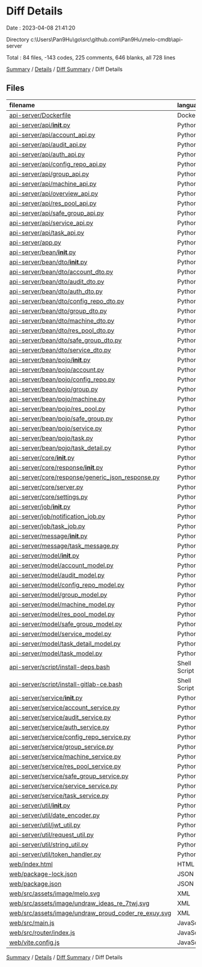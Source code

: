 # Diff Details

Date : 2023-04-08 21:41:20

Directory c:\\Users\\Pan9Hu\\go\\src\\github.com\\Pan9Hu\\melo-cmdb\\api-server

Total : 84 files,  -143 codes, 225 comments, 646 blanks, all 728 lines

[Summary](results.md) / [Details](details.md) / [Diff Summary](diff.md) / Diff Details

## Files
| filename | language | code | comment | blank | total |
| :--- | :--- | ---: | ---: | ---: | ---: |
| [api-server/Dockerfile](/api-server/Dockerfile) | Docker | 0 | 0 | 1 | 1 |
| [api-server/api/__init__.py](/api-server/api/__init__.py) | Python | 2 | 2 | 2 | 6 |
| [api-server/api/account_api.py](/api-server/api/account_api.py) | Python | 165 | 9 | 26 | 200 |
| [api-server/api/audit_api.py](/api-server/api/audit_api.py) | Python | 21 | 0 | 8 | 29 |
| [api-server/api/auth_api.py](/api-server/api/auth_api.py) | Python | 60 | 8 | 9 | 77 |
| [api-server/api/config_repo_api.py](/api-server/api/config_repo_api.py) | Python | 60 | 0 | 23 | 83 |
| [api-server/api/group_api.py](/api-server/api/group_api.py) | Python | 114 | 18 | 20 | 152 |
| [api-server/api/machine_api.py](/api-server/api/machine_api.py) | Python | 24 | 0 | 10 | 34 |
| [api-server/api/overview_api.py](/api-server/api/overview_api.py) | Python | 3 | 0 | 3 | 6 |
| [api-server/api/res_pool_api.py](/api-server/api/res_pool_api.py) | Python | 18 | 0 | 10 | 28 |
| [api-server/api/safe_group_api.py](/api-server/api/safe_group_api.py) | Python | 54 | 0 | 23 | 77 |
| [api-server/api/service_api.py](/api-server/api/service_api.py) | Python | 64 | 5 | 18 | 87 |
| [api-server/api/task_api.py](/api-server/api/task_api.py) | Python | 53 | 22 | 16 | 91 |
| [api-server/app.py](/api-server/app.py) | Python | 27 | 0 | 4 | 31 |
| [api-server/bean/__init__.py](/api-server/bean/__init__.py) | Python | 2 | 2 | 2 | 6 |
| [api-server/bean/dto/__init__.py](/api-server/bean/dto/__init__.py) | Python | 2 | 2 | 2 | 6 |
| [api-server/bean/dto/account_dto.py](/api-server/bean/dto/account_dto.py) | Python | 75 | 9 | 33 | 117 |
| [api-server/bean/dto/audit_dto.py](/api-server/bean/dto/audit_dto.py) | Python | 2 | 2 | 1 | 5 |
| [api-server/bean/dto/auth_dto.py](/api-server/bean/dto/auth_dto.py) | Python | 7 | 0 | 3 | 10 |
| [api-server/bean/dto/config_repo_dto.py](/api-server/bean/dto/config_repo_dto.py) | Python | 2 | 2 | 1 | 5 |
| [api-server/bean/dto/group_dto.py](/api-server/bean/dto/group_dto.py) | Python | 33 | 3 | 15 | 51 |
| [api-server/bean/dto/machine_dto.py](/api-server/bean/dto/machine_dto.py) | Python | 2 | 2 | 1 | 5 |
| [api-server/bean/dto/res_pool_dto.py](/api-server/bean/dto/res_pool_dto.py) | Python | 2 | 2 | 1 | 5 |
| [api-server/bean/dto/safe_group_dto.py](/api-server/bean/dto/safe_group_dto.py) | Python | 2 | 2 | 1 | 5 |
| [api-server/bean/dto/service_dto.py](/api-server/bean/dto/service_dto.py) | Python | 2 | 2 | 1 | 5 |
| [api-server/bean/pojo/__init__.py](/api-server/bean/pojo/__init__.py) | Python | 2 | 2 | 2 | 6 |
| [api-server/bean/pojo/account.py](/api-server/bean/pojo/account.py) | Python | 68 | 10 | 35 | 113 |
| [api-server/bean/pojo/config_repo.py](/api-server/bean/pojo/config_repo.py) | Python | 44 | 6 | 23 | 73 |
| [api-server/bean/pojo/group.py](/api-server/bean/pojo/group.py) | Python | 32 | 4 | 18 | 54 |
| [api-server/bean/pojo/machine.py](/api-server/bean/pojo/machine.py) | Python | 52 | 7 | 25 | 84 |
| [api-server/bean/pojo/res_pool.py](/api-server/bean/pojo/res_pool.py) | Python | 56 | 8 | 29 | 93 |
| [api-server/bean/pojo/safe_group.py](/api-server/bean/pojo/safe_group.py) | Python | 38 | 5 | 20 | 63 |
| [api-server/bean/pojo/service.py](/api-server/bean/pojo/service.py) | Python | 50 | 7 | 26 | 83 |
| [api-server/bean/pojo/task.py](/api-server/bean/pojo/task.py) | Python | 104 | 16 | 51 | 171 |
| [api-server/bean/pojo/task_detail.py](/api-server/bean/pojo/task_detail.py) | Python | 38 | 5 | 20 | 63 |
| [api-server/core/__init__.py](/api-server/core/__init__.py) | Python | 2 | 2 | 2 | 6 |
| [api-server/core/response/__init__.py](/api-server/core/response/__init__.py) | Python | 2 | 2 | 2 | 6 |
| [api-server/core/response/generic_json_response.py](/api-server/core/response/generic_json_response.py) | Python | 11 | 4 | 3 | 18 |
| [api-server/core/server.py](/api-server/core/server.py) | Python | 20 | 0 | 5 | 25 |
| [api-server/core/settings.py](/api-server/core/settings.py) | Python | 17 | 0 | 1 | 18 |
| [api-server/job/__init__.py](/api-server/job/__init__.py) | Python | 2 | 2 | 2 | 6 |
| [api-server/job/notification_job.py](/api-server/job/notification_job.py) | Python | 79 | 16 | 10 | 105 |
| [api-server/job/task_job.py](/api-server/job/task_job.py) | Python | 2 | 0 | 0 | 2 |
| [api-server/message/__init__.py](/api-server/message/__init__.py) | Python | 2 | 2 | 2 | 6 |
| [api-server/message/task_message.py](/api-server/message/task_message.py) | Python | 2 | 2 | 2 | 6 |
| [api-server/model/__init__.py](/api-server/model/__init__.py) | Python | 2 | 2 | 2 | 6 |
| [api-server/model/account_model.py](/api-server/model/account_model.py) | Python | 86 | 0 | 15 | 101 |
| [api-server/model/audit_model.py](/api-server/model/audit_model.py) | Python | 0 | 0 | 1 | 1 |
| [api-server/model/config_repo_model.py](/api-server/model/config_repo_model.py) | Python | 0 | 0 | 1 | 1 |
| [api-server/model/group_model.py](/api-server/model/group_model.py) | Python | 65 | 1 | 15 | 81 |
| [api-server/model/machine_model.py](/api-server/model/machine_model.py) | Python | 0 | 0 | 1 | 1 |
| [api-server/model/res_pool_model.py](/api-server/model/res_pool_model.py) | Python | 0 | 0 | 1 | 1 |
| [api-server/model/safe_group_model.py](/api-server/model/safe_group_model.py) | Python | 0 | 0 | 1 | 1 |
| [api-server/model/service_model.py](/api-server/model/service_model.py) | Python | 0 | 0 | 1 | 1 |
| [api-server/model/task_detail_model.py](/api-server/model/task_detail_model.py) | Python | 0 | 0 | 1 | 1 |
| [api-server/model/task_model.py](/api-server/model/task_model.py) | Python | 0 | 0 | 1 | 1 |
| [api-server/script/install-deps.bash](/api-server/script/install-deps.bash) | Shell Script | 52 | 2 | 15 | 69 |
| [api-server/script/install-gitlab-ce.bash](/api-server/script/install-gitlab-ce.bash) | Shell Script | 8 | 1 | 4 | 13 |
| [api-server/service/__init__.py](/api-server/service/__init__.py) | Python | 2 | 2 | 2 | 6 |
| [api-server/service/account_service.py](/api-server/service/account_service.py) | Python | 50 | 0 | 10 | 60 |
| [api-server/service/audit_service.py](/api-server/service/audit_service.py) | Python | 4 | 0 | 2 | 6 |
| [api-server/service/auth_service.py](/api-server/service/auth_service.py) | Python | 24 | 0 | 5 | 29 |
| [api-server/service/config_repo_service.py](/api-server/service/config_repo_service.py) | Python | 19 | 0 | 7 | 26 |
| [api-server/service/group_service.py](/api-server/service/group_service.py) | Python | 32 | 0 | 9 | 41 |
| [api-server/service/machine_service.py](/api-server/service/machine_service.py) | Python | 7 | 0 | 3 | 10 |
| [api-server/service/res_pool_service.py](/api-server/service/res_pool_service.py) | Python | 7 | 0 | 3 | 10 |
| [api-server/service/safe_group_service.py](/api-server/service/safe_group_service.py) | Python | 19 | 0 | 7 | 26 |
| [api-server/service/service_service.py](/api-server/service/service_service.py) | Python | 22 | 0 | 8 | 30 |
| [api-server/service/task_service.py](/api-server/service/task_service.py) | Python | 14 | 0 | 5 | 19 |
| [api-server/util/__init__.py](/api-server/util/__init__.py) | Python | 2 | 2 | 2 | 6 |
| [api-server/util/date_encoder.py](/api-server/util/date_encoder.py) | Python | 10 | 0 | 3 | 13 |
| [api-server/util/jwt_util.py](/api-server/util/jwt_util.py) | Python | 63 | 14 | 8 | 85 |
| [api-server/util/request_util.py](/api-server/util/request_util.py) | Python | 29 | 13 | 10 | 52 |
| [api-server/util/string_util.py](/api-server/util/string_util.py) | Python | 9 | 0 | 5 | 14 |
| [api-server/util/token_handler.py](/api-server/util/token_handler.py) | Python | 33 | 0 | 5 | 38 |
| [web/index.html](/web/index.html) | HTML | -65 | 0 | -1 | -66 |
| [web/package-lock.json](/web/package-lock.json) | JSON | -1,878 | 0 | -1 | -1,879 |
| [web/package.json](/web/package.json) | JSON | -24 | 0 | -1 | -25 |
| [web/src/assets/image/melo.svg](/web/src/assets/image/melo.svg) | XML | -1 | 0 | 0 | -1 |
| [web/src/assets/image/undraw_ideas_re_7twj.svg](/web/src/assets/image/undraw_ideas_re_7twj.svg) | XML | -1 | 0 | 0 | -1 |
| [web/src/assets/image/undraw_proud_coder_re_exuy.svg](/web/src/assets/image/undraw_proud_coder_re_exuy.svg) | XML | -1 | 0 | 0 | -1 |
| [web/src/main.js](/web/src/main.js) | JavaScript | -28 | -4 | -8 | -40 |
| [web/src/router/index.js](/web/src/router/index.js) | JavaScript | -100 | 0 | -3 | -103 |
| [web/vite.config.js](/web/vite.config.js) | JavaScript | -23 | 0 | -5 | -28 |

[Summary](results.md) / [Details](details.md) / [Diff Summary](diff.md) / Diff Details